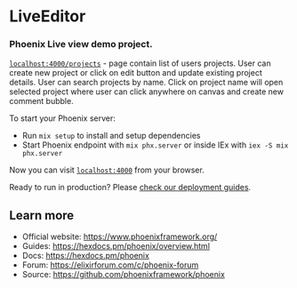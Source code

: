 # LiveEditor

### Phoenix Live view demo project.

[`localhost:4000/projects`](http://localhost:4000/projects) - page contain list of users projects. User can create new project or click on edit button and update existing project details. User can search projects by name. Click on project name will open selected project where user can click anywhere on canvas and create new comment bubble.

To start your Phoenix server:

- Run `mix setup` to install and setup dependencies
- Start Phoenix endpoint with `mix phx.server` or inside IEx with `iex -S mix phx.server`

Now you can visit [`localhost:4000`](http://localhost:4000) from your browser.

Ready to run in production? Please [check our deployment guides](https://hexdocs.pm/phoenix/deployment.html).

## Learn more

- Official website: https://www.phoenixframework.org/
- Guides: https://hexdocs.pm/phoenix/overview.html
- Docs: https://hexdocs.pm/phoenix
- Forum: https://elixirforum.com/c/phoenix-forum
- Source: https://github.com/phoenixframework/phoenix
